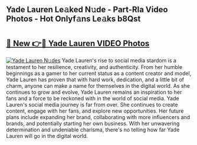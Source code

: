 ## Yade Lauren Le𝚊ked N𝚞de - Part-RIa Video Photos - Hot Onlyf𝚊ns Le𝚊ks b8Qst

# <h2><a href="http://ab83122.deff.icu/?id=Yade+Lauren">🔗 New 👉🔴 Yade Lauren VIDEO Photos</a></h2>

[![Yade Lauren N𝚞des](https://i.imgur.com/rIISA9y.gif)](http://ab83122.deff.icu/?id=Yade+Lauren)
Yade Lauren's rise to social media stardom is a testament to her resilience, creativity, and authenticity. From her humble beginnings as a gamer to her current status as a content creator and model, Yade Lauren has proven that with hard work, dedication, and a little bit of charm, anyone can make a name for themselves in the digital world. As she continues to grow and evolve, Yade Lauren remains an inspiration to her fans and a force to be reckoned with in the world of social media. Yade Lauren's social media journey is far from over. She continues to create content, engage with her fans, and explore new opportunities. Her future plans include expanding her brand, collaborating with more influencers and brands, and potentially starting her own business. With her unwavering determination and undeniable charisma, there's no telling how far Yade Lauren will go in the digital world.
